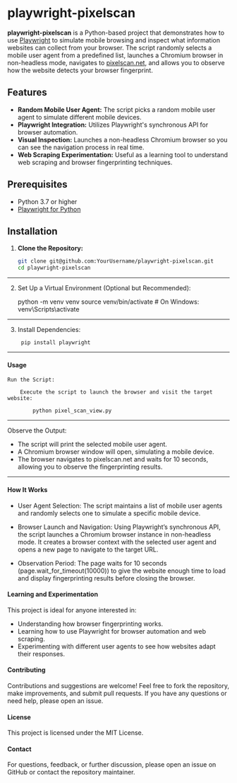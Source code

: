 # playwright-pixelscan

**playwright-pixelscan** is a Python-based project that demonstrates how to use [Playwright](https://playwright.dev/python/) to simulate mobile browsing and inspect what information websites can collect from your browser. The script randomly selects a mobile user agent from a predefined list, launches a Chromium browser in non-headless mode, navigates to [pixelscan.net](https://pixelscan.net), and allows you to observe how the website detects your browser fingerprint.

## Features

- **Random Mobile User Agent:** The script picks a random mobile user agent to simulate different mobile devices.
- **Playwright Integration:** Utilizes Playwright's synchronous API for browser automation.
- **Visual Inspection:** Launches a non-headless Chromium browser so you can see the navigation process in real time.
- **Web Scraping Experimentation:** Useful as a learning tool to understand web scraping and browser fingerprinting techniques.

## Prerequisites

- Python 3.7 or higher
- [Playwright for Python](https://playwright.dev/python/docs/intro)

## Installation

1. **Clone the Repository:**

   ```bash
   git clone git@github.com:YourUsername/playwright-pixelscan.git
   cd playwright-pixelscan


------------------------------------------------

2. Set Up a Virtual Environment (Optional but Recommended):

    python -m venv venv
    source venv/bin/activate  # On Windows: venv\Scripts\activate

-------------------------------------------------

3. Install Dependencies:

        pip install playwright

--------------------------------------------------

#### Usage

    Run the Script:

        Execute the script to launch the browser and visit the target website:

            python pixel_scan_view.py

----------------------------------------------------

Observe the Output:

* The script will print the selected mobile user agent.
* A Chromium browser window will open, simulating a mobile device.
* The browser navigates to pixelscan.net and waits for 10 seconds, allowing you to observe the fingerprinting results.

----------------------------------------------------

#### How It Works

* User Agent Selection:
    The script maintains a list of mobile user agents and randomly selects one to simulate a specific mobile device.

* Browser Launch and Navigation:
    Using Playwright’s synchronous API, the script launches a Chromium browser instance in non-headless mode. It creates a browser context with the selected user agent and opens a new page to navigate to the target URL.

* Observation Period:
    The page waits for 10 seconds (page.wait_for_timeout(10000)) to give the website enough time to load and display fingerprinting results before closing the browser.

#### Learning and Experimentation

This project is ideal for anyone interested in:

* Understanding how browser fingerprinting works.
* Learning how to use Playwright for browser automation and web scraping.
* Experimenting with different user agents to see how websites adapt their responses.

#### Contributing

Contributions and suggestions are welcome! Feel free to fork the repository, make improvements, and submit pull requests. If you have any questions or need help, please open an issue.

#### License

This project is licensed under the MIT License.

#### Contact

For questions, feedback, or further discussion, please open an issue on GitHub or contact the repository maintainer.